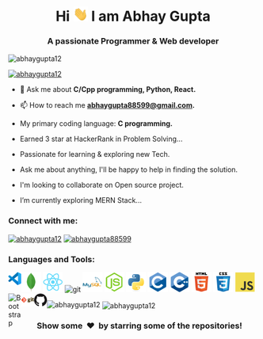 <h1 align="center">Hi <img src="https://raw.githubusercontent.com/ABSphreak/ABSphreak/master/gifs/Hi.gif" width="30px"> I am Abhay Gupta</h1>
<h3 align="center">A passionate Programmer & Web developer</h3>

<p align="left"> <img src="https://komarev.com/ghpvc/?username=abhaygupta12&label=Profile%20views&color=0e75b6&style=flat" alt="abhaygupta12" /> </p>

<p align="left"> <a href="https://github.com/ryo-ma/github-profile-trophy"><img src="https://github-profile-trophy.vercel.app/?username=abhaygupta12&theme=juicyfresh" alt="abhaygupta12" /></a> </p>

- 💬 Ask me about **C/Cpp programming, Python, React.**

- 📫 How to reach me **abhaygupta88599@gmail.com.**

- My primary coding language: **C programming.**

- Earned 3 star at HackerRank in Problem Solving...

- Passionate for learning & exploring new Tech.

- Ask me about anything, I'll be happy to help in finding the solution.

- I'm looking to collaborate on Open source project.

- I’m currently exploring MERN Stack...

<h3 align="left">Connect with me:</h3>
<p align="left">
  
<a href="https://www.linkedin.com/in/abhay-gupta-278529197" target="blank"><img align="center" src="https://raw.githubusercontent.com/rahuldkjain/github-profile-readme-generator/6253936f99716cd30c07055d5d10e9332af37171/src/images/icons/Social/linked-in-alt.svg" alt="abhaygupta12" height="30" width="40" /></a> 
 <a href="https://www.hackerrank.com/abhaygupta88599" target="blank"><img align="center" src="https://raw.githubusercontent.com/rahuldkjain/github-profile-readme-generator/6253936f99716cd30c07055d5d10e9332af37171/src/images/icons/Social/hackerrank.svg" alt="abhaygupta88599" height="30" width="40" /></a></p>

<h3 align="left">Languages and Tools:</h3>
<p align="left">
  <img src="https://raw.githubusercontent.com/devicons/devicon/master/icons/mongodb/mongodb-original.svg" alt="mongodb" width="40" height="40"/>
  <img src="https://raw.githubusercontent.com/devicons/devicon/master/icons/react/react-original.svg" alt="react" width="40" height="40"/>
  <img src="https://www.vectorlogo.zone/logos/git-scm/git-scm-icon.svg" alt="git" width="40" height="40"/>
  <img src="https://raw.githubusercontent.com/devicons/devicon/master/icons/mysql/mysql-original-wordmark.svg" alt="mysql" width="40" height="40"/>
   <img src="https://raw.githubusercontent.com/devicons/devicon/master/icons/nodejs/nodejs-original.svg" alt="nodejs" width="40" height="40"/>
  <img src="https://raw.githubusercontent.com/devicons/devicon/master/icons/python/python-original.svg" alt="python" width="40" height="40"/>
  <img align="left" alt="Visual Studio Code" width="26px" src="https://raw.githubusercontent.com/github/explore/80688e429a7d4ef2fca1e82350fe8e3517d3494d/topics/visual-studio-code/visual-studio-code.png" /> 
  <img src="https://raw.githubusercontent.com/devicons/devicon/master/icons/c/c-original.svg" alt="c" width="40" height="40"/>
  <img src="https://raw.githubusercontent.com/devicons/devicon/master/icons/cplusplus/cplusplus-original.svg" alt="cplusplus" width="40" height="40"/>
  <img src="https://raw.githubusercontent.com/devicons/devicon/master/icons/html5/html5-original-wordmark.svg" alt="html5" width="40" height="40"/>
  <img src="https://raw.githubusercontent.com/devicons/devicon/master/icons/css3/css3-original-wordmark.svg" alt="css3" width="40" height="40"/> 
  <img src="https://raw.githubusercontent.com/devicons/devicon/master/icons/javascript/javascript-original.svg" alt="javascript" width="40" height="40"/>
  
  <img align="left"  width="26px"  src="https://user-images.githubusercontent.com/44005233/120921731-9e8ecf80-c6e2-11eb-9ea1-aa04f03ced2e.png" alt="Bootstrap" />
  <img align="left" alt="Git" width="26px" src="https://raw.githubusercontent.com/github/explore/80688e429a7d4ef2fca1e82350fe8e3517d3494d/topics/git/git.png" />
  <img align="left" alt="GitHub" width="26px" src="https://raw.githubusercontent.com/github/explore/78df643247d429f6cc873026c0622819ad797942/topics/github/github.png" />

  
<p><img align="left" src="https://github-readme-stats.vercel.app/api/top-langs?username=abhaygupta12&show_icons=true&locale=en&layout=compact&theme=dark" alt="abhaygupta12" /></p>

<p>&nbsp;<img align="center" src="https://github-readme-stats.vercel.app/api?username=abhaygupta12&show_icons=true&locale=en&theme=onedark" alt="abhaygupta12" /></p>



<h3 align="center">Show some &nbsp;❤️&nbsp; by starring some of the repositories!</h3>


<!--
**abhaygupta12/abhaygupta12** is a ✨ _special_ ✨ repository because its `README.md` (this file) appears on your GitHub profile.

Here are some ideas to get you started:

- 🔭 I’m currently working on ...
- 🌱 I’m currently learning ...
- 👯 I’m looking to collaborate on ...
- 🤔 I’m looking for help with ...
- 💬 Ask me about ...
- 📫 How to reach me: ...
- 😄 Pronouns: ...
- ⚡ Fun fact: ...
-->
